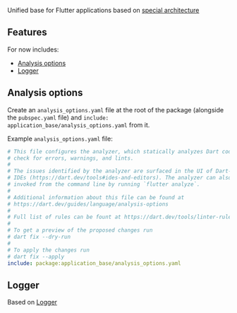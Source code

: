 <!--
This README describes the package. If you publish this package to pub.dev,
this README's contents appear on the landing page for your package.

For information about how to write a good package README, see the guide for
[writing package pages](https://dart.dev/guides/libraries/writing-package-pages).

For general information about developing packages, see the Dart guide for
[creating packages](https://dart.dev/guides/libraries/create-library-packages)
and the Flutter guide for
[developing packages and plugins](https://flutter.dev/developing-packages).
-->

Unified base for Flutter applications based on [special architecture](https://miro.com/app/board/uXjVNJVBM3o=/?share_link_id=771428578014)

## Features

For now includes:
* [Analysis options](#analysis-options)
* [Logger](#logger)

## Analysis options

Create an `analysis_options.yaml` file at the root of the package (alongside 
the `pubspec.yaml` file) and `include: application_base/analysis_options.yaml` 
from it.

Example `analysis_options.yaml` file:

```yaml
# This file configures the analyzer, which statically analyzes Dart code to
# check for errors, warnings, and lints.
#
# The issues identified by the analyzer are surfaced in the UI of Dart-enabled
# IDEs (https://dart.dev/tools#ides-and-editors). The analyzer can also be
# invoked from the command line by running `flutter analyze`.
#
# Additional information about this file can be found at
# https://dart.dev/guides/language/analysis-options
#
# Full list of rules can be fount at https://dart.dev/tools/linter-rules
#
# To get a preview of the proposed changes run
# dart fix --dry-run
#
# To apply the changes run
# dart fix --apply
include: package:application_base/analysis_options.yaml
```

## Logger

Based on [Logger](https://pub.dev/packages/logger)
